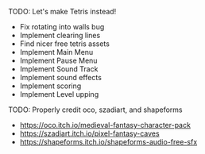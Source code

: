 TODO: Let's make Tetris instead!
* Fix rotating into walls bug
* Implement clearing lines
* Find nicer free tetris assets
* Implement Main Menu
* Implement Pause Menu
* Implement Sound Track
* Implement sound effects
* Implement scoring
* Implement Level upping

TODO: Properly credit oco, szadiart, and shapeforms

* https://oco.itch.io/medieval-fantasy-character-pack
* https://szadiart.itch.io/pixel-fantasy-caves
* https://shapeforms.itch.io/shapeforms-audio-free-sfx

